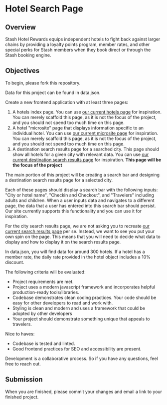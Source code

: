 # Hotel Search Page

## Overview
Stash Hotel Rewards equips independent hotels to fight back against larger chains by providing a loyalty points program, member rates, and other special perks for Stash members when they book direct or through the Stash booking engine.

## Objectives
To begin, please fork this repository.

Data for this project can be found in data.json.

Create a new frontend application with at least three pages:
1. A hotels index page. You can use [our current hotels page](https://www.stashrewards.com/hotels) for inspiration. You can merely scaffold this page, as it is not the focus of the project, and you should not spend too much time on this page.
2. A hotel "microsite" page that displays information specific to an individual hotel. You can use [our current microsite page](https://www.stashrewards.com/hotel/seattle/the-state-hotel?search_guid=5a02b541-8282-41d3-bb7e-cf3e568814fa) for inspiration. You can merely scaffold this page, as it is not the focus of the project, and you should not spend too much time on this page.
3. A destination search results page for a searched city. This page should show all hotels for a given city with relevant data. You can use [our current destination search results page](https://www.stashrewards.com/travel/destination?adults=1&checkin=Tue+Jun+24+2025+00%3A00%3A00+GMT-0700+%28Pacific+Daylight+Time%29&checkout=Thu+Jun+26+2025+00%3A00%3A00+GMT-0700+%28Pacific+Daylight+Time%29&children=0&city_id=&hotel_id=&lat=47.6064&lng=-122.331&prev_view=Seattle%2C+Washington+State%2C+United+States&radius=3&search_value=Seattle%2C+Washington+State%2C+United+States&suppress_otas=true&view=destination) for inspiration. **This page will be the focus of the project**

The main portion of this project will be creating a search bar and designing a destination search results page for a selected city.

Each of these pages should display a search bar with the following inputs: "City or hotel name", "Checkin and Checkout", and "Travelers" including adults and children. When a user inputs data and navigates to a different page, the data that a user has entered into this search bar should persist. Our site currently supports this functionality and you can use it for inspiration.

For the city search results page, we are not asking you to recreate [our current search results page](https://www.stashrewards.com/travel/destination?adults=1&checkin=Tue+Jun+24+2025+00%3A00%3A00+GMT-0700+%28Pacific+Daylight+Time%29&checkout=Thu+Jun+26+2025+00%3A00%3A00+GMT-0700+%28Pacific+Daylight+Time%29&children=0&city_id=&hotel_id=&lat=47.6064&lng=-122.331&prev_view=Seattle%2C+Washington+State%2C+United+States&radius=3&search_value=Seattle%2C+Washington+State%2C+United+States&suppress_otas=true&view=destination) per se. Instead, we want to see you put your own spin on the page. This means that you will need to decide what data to display and how to display it on the search results page.

In data.json, you will find data for around 300 hotels. If a hotel has a member rate, the daily rate provided in the hotel object includes a 10% discount.

The following criteria will be evaluated:
- Project requirements are met.
- Project uses a modern javascript framework and incorporates helpful production-ready tools/libraries.
- Codebase demonstrates clean coding practices. Your code should be easy for other developers to read and work with.
- Styling is clean and modern and uses a framework that could be adopted by other developers
- Your project should demonstrate something unique that appeals to travelers.

Nice to haves:
- Codebase is tested and linted.
- Good frontend practices for SEO and accessibility are present.

Development is a collaborative process. So if you have any questions, feel free to reach out.


## Submission
When you are finished, please commit your changes and email a link to your finished project.